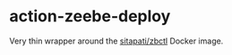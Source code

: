 # action-zeebe-deploy

Very thin wrapper around the [sitapati/zbctl](https://hub.docker.com/r/sitapati/zbctl) Docker image.
